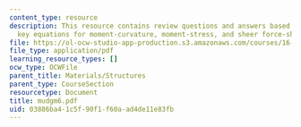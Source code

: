 ```yaml
---
content_type: resource
description: This resource contains review questions and answers based on obtaining
  key equations for moment-curvature, moment-stress, and sheer force-sheer stress.
file: https://ol-ocw-studio-app-production.s3.amazonaws.com/courses/16-01-unified-engineering-i-ii-iii-iv-fall-2005-spring-2006/03886ba41c5f90f1f60aad4de11e83fb_mudgm6.pdf
file_type: application/pdf
learning_resource_types: []
ocw_type: OCWFile
parent_title: Materials/Structures
parent_type: CourseSection
resourcetype: Document
title: mudgm6.pdf
uid: 03886ba4-1c5f-90f1-f60a-ad4de11e83fb
---
```


